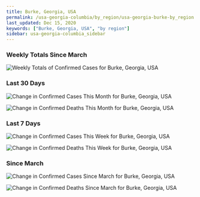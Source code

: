 ```yaml
---
title: Burke, Georgia, USA
permalink: /usa-georgia-columbia/by_region/usa-georgia-burke-by_region.html
last_updated: Dec 15, 2020
keywords: ["Burke, Georgia, USA", "by region"]
sidebar: usa-georgia-columbia_sidebar
---
```


<h3>Weekly Totals Since March</h3>

![Weekly Totals of Confirmed Cases for Burke, Georgia, USA](/covid_tracker/images/graphs/usa-georgia-burke-weekly_totals_graph.png)

<h3>Last 30 Days</h3>

![Change in Confirmed Cases This Month for Burke, Georgia, USA](/covid_tracker/images/graphs/usa-georgia-burke-delta_confirmed-30_days_graph.png)

![Change in Confirmed Deaths This Month for Burke, Georgia, USA](/covid_tracker/images/graphs/usa-georgia-burke-delta_deaths-30_days_graph.png)

<h3>Last 7 Days</h3>

![Change in Confirmed Cases This Week for Burke, Georgia, USA](/covid_tracker/images/graphs/usa-georgia-burke-delta_confirmed-7_days_graph.png)

![Change in Confirmed Deaths This Week for Burke, Georgia, USA](/covid_tracker/images/graphs/usa-georgia-burke-delta_deaths-7_days_graph.png)

<h3>Since March</h3>

![Change in Confirmed Cases Since March for Burke, Georgia, USA](/covid_tracker/images/graphs/usa-georgia-burke-delta_confirmed-since_march_graph.png)

![Change in Confirmed Deaths Since March for Burke, Georgia, USA](/covid_tracker/images/graphs/usa-georgia-burke-delta_deaths-since_march_graph.png)
